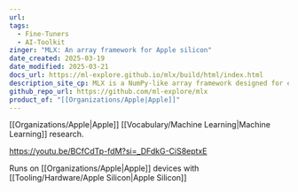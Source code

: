 ```yaml
---
url: 
tags:
  - Fine-Tuners
  - AI-Toolkit
zinger: "MLX: An array framework for Apple silicon"
date_created: 2025-03-19
date_modified: 2025-03-21
docs_url: https://ml-explore.github.io/mlx/build/html/index.html
description_site_cp: MLX is a NumPy-like array framework designed for efficient and flexible machine learning on Apple silicon, brought to you by Apple machine learning research.
github_repo_url: https://github.com/ml-explore/mlx
product_of: "[[Organizations/Apple|Apple]]"
---
```

[[Organizations/Apple|Apple]] [[Vocabulary/Machine Learning|Machine Learning]] research.

https://youtu.be/BCfCdTp-fdM?si=_DFdkG-CiS8eptxE

Runs on [[Organizations/Apple|Apple]] devices with [[Tooling/Hardware/Apple Silicon|Apple Silicon]]
